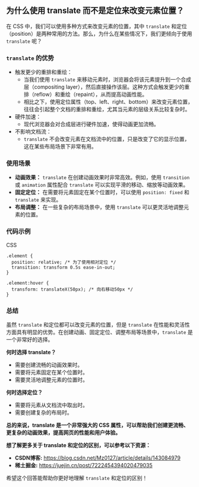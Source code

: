 ## 为什么使用 translate 而不是定位来改变元素位置？

在 CSS 中，我们可以使用多种方式来改变元素的位置，其中 `translate` 和定位（position）是两种常用的方法。那么，为什么在某些情况下，我们更倾向于使用 `translate` 呢？

### `translate` 的优势

- 触发更少的重排和重绘：
  - 当我们使用 `translate` 来移动元素时，浏览器会将该元素提升到一个合成层（compositing layer），然后直接操作该层。这种方式会触发更少的重排（reflow）和重绘（repaint），从而提高动画性能。
  - 相比之下，使用定位属性（top、left、right、bottom）来改变元素位置，往往会引起整个文档的重排和重绘，尤其当元素的层级关系比较复杂时。
- 硬件加速：
  - 现代浏览器会对合成层进行硬件加速，使得动画更加流畅。
- 不影响文档流：
  - `translate` 不会改变元素在文档流中的位置，只是改变了它的显示位置，这在某些布局场景下非常有用。

### 使用场景

- **动画效果：** `translate` 在创建动画效果时非常高效。例如，使用 `transition` 或 `animation` 属性配合 `translate` 可以实现平滑的移动、缩放等动画效果。
- **固定定位：** 在需要将元素固定在某个位置时，可以使用 `position: fixed` 和 `translate` 来实现。
- **布局调整：** 在一些复杂的布局场景中，使用 `translate` 可以更灵活地调整元素的位置。

### 代码示例

CSS

```
.element {
  position: relative; /* 为了使用相对定位 */
  transition: transform 0.5s ease-in-out;
}

.element:hover {
  transform: translateX(50px); /* 向右移动50px */
}
```

### 总结

虽然 `translate` 和定位都可以改变元素的位置，但是 `translate` 在性能和灵活性方面具有明显的优势。在创建动画、固定定位、调整布局等场景中，`translate` 是一个非常好的选择。

**何时选择 translate？**

- 需要创建流畅的动画效果时。
- 需要将元素固定在某个位置时。
- 需要灵活地调整元素的位置时。

**何时选择定位？**

- 需要将元素从文档流中取出时。
- 需要创建复杂的布局时。

**总的来说，translate 是一个非常强大的 CSS 属性，可以帮助我们创建更流畅、更复杂的动画效果，提高网页的性能和用户体验。**

**想了解更多关于 translate 和定位的区别，可以参考以下资源：**

- **CSDN博客:** https://blog.csdn.net/Mz0127/article/details/143084979
- **稀土掘金:** https://juejin.cn/post/7222454394020479035

希望这个回答能帮助你更好地理解 `translate` 和定位的区别！